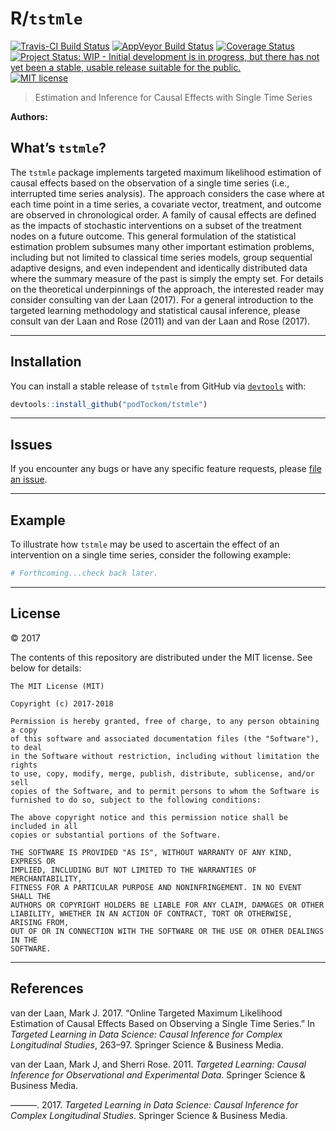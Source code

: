 
<!-- README.md is generated from README.Rmd. Please edit that file -->

# R/`tstmle`

[![Travis-CI Build
Status](https://travis-ci.org/podTockom/tstmle.svg?branch=master)](https://travis-ci.org/podTockom/tstmle)
[![AppVeyor Build
Status](https://ci.appveyor.com/api/projects/status/github/podTockom/tstmle?branch=master&svg=true)](https://ci.appveyor.com/project/podTockom/tstmle)
[![Coverage
Status](https://img.shields.io/codecov/c/github/podTockom/tstmle/master.svg)](https://codecov.io/github/podTockom/tstmle?branch=master)
[![Project Status: WIP - Initial development is in progress, but there
has not yet been a stable, usable release suitable for the
public.](http://www.repostatus.org/badges/latest/wip.svg)](http://www.repostatus.org/#wip)
[![MIT
license](http://img.shields.io/badge/license-MIT-brightgreen.svg)](http://opensource.org/licenses/MIT)

> Estimation and Inference for Causal Effects with Single Time Series

**Authors:**

## What’s `tstmle`?

The `tstmle` package implements targeted maximum likelihood estimation
of causal effects based on the observation of a single time series
(i.e., interrupted time series analysis). The approach considers the
case where at each time point in a time series, a covariate vector,
treatment, and outcome are observed in chronological order. A family of
causal effects are defined as the impacts of stochastic interventions on
a subset of the treatment nodes on a future outcome. This general
formulation of the statistical estimation problem subsumes many other
important estimation problems, including but not limited to classical
time series models, group sequential adaptive designs, and even
independent and identically distributed data where the summary measure
of the past is simply the empty set. For details on the theoretical
underpinnings of the approach, the interested reader may consider
consulting van der Laan (2017). For a general introduction to the
targeted learning methodology and statistical causal inference, please
consult van der Laan and Rose (2011) and van der Laan and Rose (2017).

-----

## Installation

You can install a stable release of `tstmle` from GitHub via
[`devtools`](https://www.rstudio.com/products/rpackages/devtools/) with:

``` r
devtools::install_github("podTockom/tstmle")
```

<!--

In the future, the package will be available from
[CRAN](https://cran.r-project.org/) and can be installed via


```r
install.packages("tstmle")
```

-->

-----

## Issues

If you encounter any bugs or have any specific feature requests, please
[file an issue](https://github.com/podTockom/tstmle/issues).

-----

## Example

To illustrate how `tstmle` may be used to ascertain the effect of an
intervention on a single time series, consider the following example:

``` r
# Forthcoming...check back later.
```

-----

## License

© 2017

The contents of this repository are distributed under the MIT license.
See below for details:

    The MIT License (MIT)
    
    Copyright (c) 2017-2018
    
    Permission is hereby granted, free of charge, to any person obtaining a copy
    of this software and associated documentation files (the "Software"), to deal
    in the Software without restriction, including without limitation the rights
    to use, copy, modify, merge, publish, distribute, sublicense, and/or sell
    copies of the Software, and to permit persons to whom the Software is
    furnished to do so, subject to the following conditions:
    
    The above copyright notice and this permission notice shall be included in all
    copies or substantial portions of the Software.
    
    THE SOFTWARE IS PROVIDED "AS IS", WITHOUT WARRANTY OF ANY KIND, EXPRESS OR
    IMPLIED, INCLUDING BUT NOT LIMITED TO THE WARRANTIES OF MERCHANTABILITY,
    FITNESS FOR A PARTICULAR PURPOSE AND NONINFRINGEMENT. IN NO EVENT SHALL THE
    AUTHORS OR COPYRIGHT HOLDERS BE LIABLE FOR ANY CLAIM, DAMAGES OR OTHER
    LIABILITY, WHETHER IN AN ACTION OF CONTRACT, TORT OR OTHERWISE, ARISING FROM,
    OUT OF OR IN CONNECTION WITH THE SOFTWARE OR THE USE OR OTHER DEALINGS IN THE
    SOFTWARE.

-----

## References

van der Laan, Mark J. 2017. “Online Targeted Maximum Likelihood
Estimation of Causal Effects Based on Observing a Single Time Series.”
In *Targeted Learning in Data Science: Causal Inference for Complex
Longitudinal Studies*, 263–97. Springer Science & Business Media.

van der Laan, Mark J, and Sherri Rose. 2011. *Targeted Learning: Causal
Inference for Observational and Experimental Data*. Springer Science &
Business Media.

———. 2017. *Targeted Learning in Data Science: Causal Inference for
Complex Longitudinal Studies*. Springer Science & Business Media.
